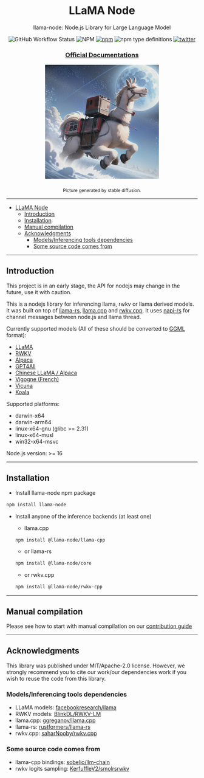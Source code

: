 <div align="center">

# LLaMA Node

llama-node: Node.js Library for Large Language Model

![GitHub Workflow Status](https://img.shields.io/github/actions/workflow/status/hlhr202/llama-node/llama-build.yml)
![NPM](https://img.shields.io/npm/l/llama-node)
[<img alt="npm" src="https://img.shields.io/npm/v/llama-node">](https://www.npmjs.com/package/llama-node)
![npm type definitions](https://img.shields.io/npm/types/llama-node)
[<img alt="twitter" src="https://img.shields.io/twitter/url?url=https%3A%2F%2Ftwitter.com%2Fhlhr202">](https://twitter.com/hlhr202)

  <h3><a href="https://llama-node.vercel.app/">Official Documentations</a></h3>

  <img src="./doc/assets/llama.png" width="300px" height="300px" alt="LLaMA generated by Stable diffusion"/>

<sub>Picture generated by stable diffusion.</sub>

</div>

---

- [LLaMA Node](#llama-node)
  - [Introduction](#introduction)
  - [Installation](#installation)
  - [Manual compilation](#manual-compilation)
  - [Acknowledgments](#acknowledgments)
    - [Models/Inferencing tools dependencies](#modelsinferencing-tools-dependencies)
    - [Some source code comes from](#some-source-code-comes-from)

---

## Introduction

This project is in an early stage, the API for nodejs may change in the future, use it with caution.

This is a nodejs library for inferencing llama, rwkv or llama derived models. It was built on top of [llama-rs](https://github.com/rustformers/llama-rs), [llama.cpp](https://github.com/ggerganov/llama.cpp) and [rwkv.cpp](https://github.com/saharNooby/rwkv.cpp). It uses [napi-rs](https://github.com/napi-rs/napi-rs) for channel messages between node.js and llama thread.

Currently supported models (All of these should be converted to [GGML](https://github.com/ggerganov/ggml) format):

-   [LLaMA](https://github.com/facebookresearch/llama)
-   [RWKV](https://github.com/BlinkDL/RWKV-LM)
-   [Alpaca](https://github.com/ggerganov/llama.cpp#instruction-mode-with-alpaca)
-   [GPT4All](https://github.com/ggerganov/llama.cpp#using-gpt4all)
-   [Chinese LLaMA / Alpaca](https://github.com/ymcui/Chinese-LLaMA-Alpaca)
-   [Vigogne (French)](https://github.com/bofenghuang/vigogne)
-   [Vicuna](https://github.com/ggerganov/llama.cpp/discussions/643#discussioncomment-5533894)
-   [Koala](https://bair.berkeley.edu/blog/2023/04/03/koala/)

Supported platforms:

-   darwin-x64
-   darwin-arm64
-   linux-x64-gnu (glibc >= 2.31)
-   linux-x64-musl
-   win32-x64-msvc

Node.js version: >= 16

---

## Installation

-   Install llama-node npm package

```bash
npm install llama-node
```

-   Install anyone of the inference backends (at least one)

    -   llama.cpp

    ```bash
    npm install @llama-node/llama-cpp
    ```

    -   or llama-rs

    ```bash
    npm install @llama-node/core
    ```

    -   or rwkv.cpp

    ```bash
    npm install @llama-node/rwkv-cpp
    ```

---

## Manual compilation

Please see how to start with manual compilation on our [contribution guide](https://llama-node.vercel.app/contribution)

---

## Acknowledgments

This library was published under MIT/Apache-2.0 license. However, we strongly recommend you to cite our work/our dependencies work if you wish to reuse the code from this library.

### Models/Inferencing tools dependencies

-   LLaMA models: [facebookresearch/llama](https://github.com/facebookresearch/llama)
-   RWKV models: [BlinkDL/RWKV-LM](https://github.com/BlinkDL/RWKV-LM)
-   llama.cpp: [ggreganov/llama.cpp](https://github.com/ggerganov/llama.cpp)
-   llama-rs: [rustformers/llama-rs](https://github.com/rustformers/llama-rs)
-   rwkv.cpp: [saharNooby/rwkv.cpp](https://github.com/saharNooby/rwkv.cpp)

### Some source code comes from

-   llama-cpp bindings: [sobelio/llm-chain](https://github.com/sobelio/llm-chain)
-   rwkv logits sampling: [KerfuffleV2/smolrsrwkv](https://github.com/KerfuffleV2/smolrsrwkv)

